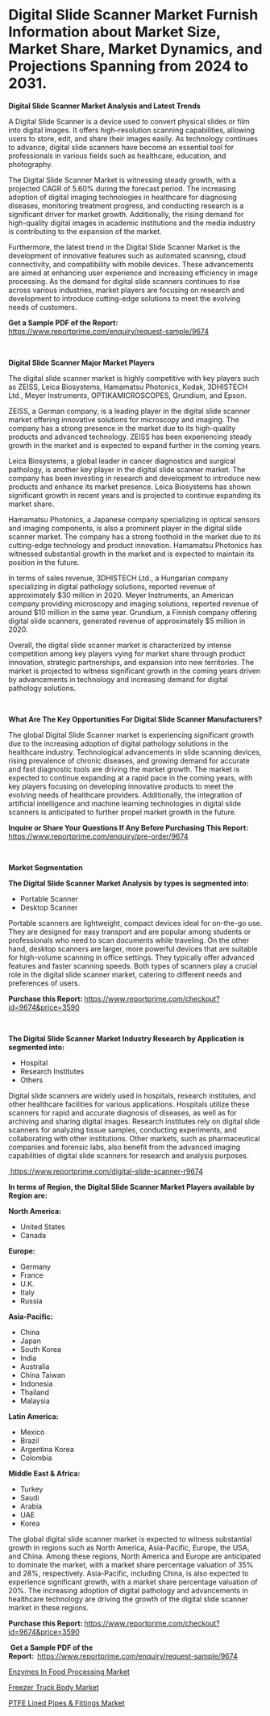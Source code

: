 <p><h1>Digital Slide Scanner Market Furnish Information about Market Size, Market Share, Market Dynamics, and Projections Spanning from 2024 to 2031.</h1></p><p><strong>Digital Slide Scanner Market Analysis and Latest Trends</strong></p>
<p><p>A Digital Slide Scanner is a device used to convert physical slides or film into digital images. It offers high-resolution scanning capabilities, allowing users to store, edit, and share their images easily. As technology continues to advance, digital slide scanners have become an essential tool for professionals in various fields such as healthcare, education, and photography.</p><p>The Digital Slide Scanner Market is witnessing steady growth, with a projected CAGR of 5.60% during the forecast period. The increasing adoption of digital imaging technologies in healthcare for diagnosing diseases, monitoring treatment progress, and conducting research is a significant driver for market growth. Additionally, the rising demand for high-quality digital images in academic institutions and the media industry is contributing to the expansion of the market.</p><p>Furthermore, the latest trend in the Digital Slide Scanner Market is the development of innovative features such as automated scanning, cloud connectivity, and compatibility with mobile devices. These advancements are aimed at enhancing user experience and increasing efficiency in image processing. As the demand for digital slide scanners continues to rise across various industries, market players are focusing on research and development to introduce cutting-edge solutions to meet the evolving needs of customers.</p></p>
<p><strong>Get a Sample PDF of the Report:&nbsp;</strong> <a href="https://www.reportprime.com/enquiry/request-sample/9674">https://www.reportprime.com/enquiry/request-sample/9674</a></p>
<p>&nbsp;</p>
<p><strong>Digital Slide Scanner Major Market Players</strong></p>
<p><p>The digital slide scanner market is highly competitive with key players such as ZEISS, Leica Biosystems, Hamamatsu Photonics, Kodak, 3DHISTECH Ltd., Meyer Instruments, OPTIKAMICROSCOPES, Grundium, and Epson. </p><p>ZEISS, a German company, is a leading player in the digital slide scanner market offering innovative solutions for microscopy and imaging. The company has a strong presence in the market due to its high-quality products and advanced technology. ZEISS has been experiencing steady growth in the market and is expected to expand further in the coming years.</p><p>Leica Biosystems, a global leader in cancer diagnostics and surgical pathology, is another key player in the digital slide scanner market. The company has been investing in research and development to introduce new products and enhance its market presence. Leica Biosystems has shown significant growth in recent years and is projected to continue expanding its market share.</p><p>Hamamatsu Photonics, a Japanese company specializing in optical sensors and imaging components, is also a prominent player in the digital slide scanner market. The company has a strong foothold in the market due to its cutting-edge technology and product innovation. Hamamatsu Photonics has witnessed substantial growth in the market and is expected to maintain its position in the future.</p><p>In terms of sales revenue, 3DHISTECH Ltd., a Hungarian company specializing in digital pathology solutions, reported revenue of approximately $30 million in 2020. Meyer Instruments, an American company providing microscopy and imaging solutions, reported revenue of around $10 million in the same year. Grundium, a Finnish company offering digital slide scanners, generated revenue of approximately $5 million in 2020.</p><p>Overall, the digital slide scanner market is characterized by intense competition among key players vying for market share through product innovation, strategic partnerships, and expansion into new territories. The market is projected to witness significant growth in the coming years driven by advancements in technology and increasing demand for digital pathology solutions.</p></p>
<p>&nbsp;</p>
<p><strong>What Are The Key Opportunities For Digital Slide Scanner Manufacturers?</strong></p>
<p><p>The global Digital Slide Scanner market is experiencing significant growth due to the increasing adoption of digital pathology solutions in the healthcare industry. Technological advancements in slide scanning devices, rising prevalence of chronic diseases, and growing demand for accurate and fast diagnostic tools are driving the market growth. The market is expected to continue expanding at a rapid pace in the coming years, with key players focusing on developing innovative products to meet the evolving needs of healthcare providers. Additionally, the integration of artificial intelligence and machine learning technologies in digital slide scanners is anticipated to further propel market growth in the future.</p></p>
<p><strong>Inquire or Share Your Questions If Any Before Purchasing This Report:</strong> <a href="https://www.reportprime.com/enquiry/pre-order/9674">https://www.reportprime.com/enquiry/pre-order/9674</a></p>
<p>&nbsp;</p>
<p><strong>Market Segmentation</strong></p>
<p><strong>The Digital Slide Scanner Market Analysis by types is segmented into:</strong></p>
<p><ul><li>Portable Scanner</li><li>Desktop Scanner</li></ul></p>
<p><p>Portable scanners are lightweight, compact devices ideal for on-the-go use. They are designed for easy transport and are popular among students or professionals who need to scan documents while traveling. On the other hand, desktop scanners are larger, more powerful devices that are suitable for high-volume scanning in office settings. They typically offer advanced features and faster scanning speeds. Both types of scanners play a crucial role in the digital slide scanner market, catering to different needs and preferences of users.</p></p>
<p><strong>Purchase this Report:&nbsp;</strong><a href="https://www.reportprime.com/checkout?id=9674&price=3590">https://www.reportprime.com/checkout?id=9674&price=3590</a></p>
<p>&nbsp;</p>
<p><strong>The Digital Slide Scanner Market Industry Research by Application is segmented into:</strong></p>
<p><ul><li>Hospital</li><li>Research Institutes</li><li>Others</li></ul></p>
<p><p>Digital slide scanners are widely used in hospitals, research institutes, and other healthcare facilities for various applications. Hospitals utilize these scanners for rapid and accurate diagnosis of diseases, as well as for archiving and sharing digital images. Research institutes rely on digital slide scanners for analyzing tissue samples, conducting experiments, and collaborating with other institutions. Other markets, such as pharmaceutical companies and forensic labs, also benefit from the advanced imaging capabilities of digital slide scanners for research and analysis purposes.</p></p>
<p><a href="https://www.reportprime.com/digital-slide-scanner-r9674">&nbsp;https://www.reportprime.com/digital-slide-scanner-r9674</a></p>
<p><strong>In terms of Region, the Digital Slide Scanner Market Players available by Region are:</strong></p>
<p>
    <p> <strong> North America: </strong>
        <ul>
            <li>United States</li>
            <li>Canada</li>
        </ul>
        </p> 
    <p> <strong> Europe: </strong>
        <ul>
            <li>Germany</li>
            <li>France</li>
            <li>U.K.</li>
            <li>Italy</li>
            <li>Russia</li>
        </ul>
        </p> 
    <p> <strong> Asia-Pacific: </strong>
        <ul>
            <li>China</li>
            <li>Japan</li>
            <li>South Korea</li>
            <li>India</li>
            <li>Australia</li>
            <li>China Taiwan</li>
            <li>Indonesia</li>
            <li>Thailand</li>
            <li>Malaysia</li>
        </ul>
        </p> 
    <p> <strong> Latin America: </strong>
        <ul>
            <li>Mexico</li>
            <li>Brazil</li>
            <li>Argentina Korea</li>
            <li>Colombia</li>
        </ul>
        </p> 
    <p> <strong> Middle East & Africa: </strong>
        <ul>
            <li>Turkey</li>
            <li>Saudi</li>
            <li>Arabia</li>
            <li>UAE</li>
            <li>Korea</li>
        </ul>
    </p>
    </p>
<p><p>The global digital slide scanner market is expected to witness substantial growth in regions such as North America, Asia-Pacific, Europe, the USA, and China. Among these regions, North America and Europe are anticipated to dominate the market, with a market share percentage valuation of 35% and 28%, respectively. Asia-Pacific, including China, is also expected to experience significant growth, with a market share percentage valuation of 20%. The increasing adoption of digital pathology and advancements in healthcare technology are driving the growth of the digital slide scanner market in these regions.</p></p>
<p><strong>Purchase this Report: </strong><a href="https://www.reportprime.com/checkout?id=9674&price=3590">https://www.reportprime.com/checkout?id=9674&price=3590</a></p>
<p>&nbsp;<strong>Get a Sample PDF of the Report:&nbsp;&nbsp;</strong><a href="https://www.reportprime.com/enquiry/request-sample/9674">https://www.reportprime.com/enquiry/request-sample/9674</a></p>
<p><strong></strong></p>
<p><p><a href="https://www.linkedin.com/pulse/enzymes-food-processing-market-furnish-information-size-share-7uvde?trackingId=VU9oqzi2mhr%2FUruM3%2BcyFA%3D%3D">Enzymes In Food Processing Market</a></p><p><a href="https://www.linkedin.com/pulse/freezer-truck-body-market-research-report-unlocks-analysis-financial-ukldc?trackingId=eo0NrXFw7tuyEdePlWFEHg%3D%3D">Freezer Truck Body Market</a></p><p><a href="https://www.linkedin.com/pulse/ptfe-lined-pipes-amp-fittings-market-research-report-unlocks-uyfle?trackingId=uUCHqIhYEtbLui7Vfdy8QQ%3D%3D">PTFE Lined Pipes & Fittings Market</a></p></p>